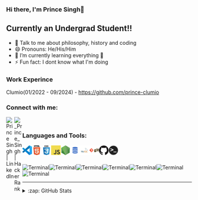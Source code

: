 ### Hi there, I'm Prince Singh👋



## Currently an Undergrad Student!!

- 💬 Talk to me about philosophy, history and coding
- 😄 Pronouns: He/His/Him
- 🌱 I’m currently learning everything 🤣
- ⚡ Fun fact: I dont know what I'm doing

### Work Experince 
Clumio(01/2022 - 09/2024) - https://github.com/prince-clumio



### Connect with me:

[<img align="left" alt="Prince Singh | LinkedIn" width="22px" src="https://cdn.jsdelivr.net/npm/simple-icons@3.13.0/icons/linkedin.svg" />][linkedin]
[<img align="left" alt="_Prince_Singh | HackerRank" width="22px" src="https://cdn.jsdelivr.net/npm/simple-icons@3.13.0/icons/hackerrank.svg" />][hackerrank]

<br />

### Languages and Tools:

<img align="left" alt="Visual Studio Code" width="26px" src="https://raw.githubusercontent.com/github/explore/80688e429a7d4ef2fca1e82350fe8e3517d3494d/topics/visual-studio-code/visual-studio-code.png" />
<img align="left" alt="HTML5" width="26px" src="https://raw.githubusercontent.com/github/explore/80688e429a7d4ef2fca1e82350fe8e3517d3494d/topics/html/html.png" />
<img align="left" alt="CSS3" width="26px" src="https://raw.githubusercontent.com/github/explore/80688e429a7d4ef2fca1e82350fe8e3517d3494d/topics/css/css.png" />
<img align="left" alt="JavaScript" width="26px" src="https://raw.githubusercontent.com/github/explore/80688e429a7d4ef2fca1e82350fe8e3517d3494d/topics/javascript/javascript.png" />
<img align="left" alt="Node.js" width="26px" src="https://raw.githubusercontent.com/github/explore/80688e429a7d4ef2fca1e82350fe8e3517d3494d/topics/nodejs/nodejs.png" />
<img align="left" alt="SQL" width="26px" src="https://raw.githubusercontent.com/github/explore/80688e429a7d4ef2fca1e82350fe8e3517d3494d/topics/sql/sql.png" />
<img align="left" alt="MySQL" width="26px" src="https://raw.githubusercontent.com/github/explore/80688e429a7d4ef2fca1e82350fe8e3517d3494d/topics/mysql/mysql.png" />
<img align="left" alt="Git" width="26px" src="https://raw.githubusercontent.com/github/explore/80688e429a7d4ef2fca1e82350fe8e3517d3494d/topics/git/git.png" />
<img align="left" alt="GitHub" width="26px" src="https://raw.githubusercontent.com/github/explore/78df643247d429f6cc873026c0622819ad797942/topics/github/github.png" />
<img align="left" alt="Terminal" width="26px" src="https://raw.githubusercontent.com/github/explore/80688e429a7d4ef2fca1e82350fe8e3517d3494d/topics/terminal/terminal.png" />
<br/>
<br/>
<br/>
<img align="left" alt="Terminal"  src="https://img.shields.io/badge/-Python-black?style=flat-square&logo=Python">
<img align="left" alt="Terminal"  src="https://img.shields.io/badge/-java-black?style=flat-square&logo=java">
<img align="left" alt="Terminal"  src="https://img.shields.io/badge/-C++-black?style=flat-square&logo=c">
<img align="left" alt="Terminal"  src="https://img.shields.io/badge/-PHP-black?style=flat-square&logo=php">
<img align="left" alt="Terminal"  src="https://img.shields.io/badge/-HTML5-black?style=flat-square&logo=html5&logoColor=white">
<img align="left" alt="Terminal"  src="https://img.shields.io/badge/-CSS3-black?style=flat-square&logo=css3">
<img align="left" alt="Terminal"  src="https://img.shields.io/badge/-Docker-black?style=flat-square&logo=docker">

<br />
<br />

---

<details>
  <summary>:zap: GitHub Stats</summary>

  ![Prince's GitHub stats](https://github-readme-stats.vercel.app/api?username=princesinghr1)]

</details>

[linkedin]: https://www.linkedin.com/in/prince-singh-2749a5172/
[hackerrank]: https://www.hackerrank.com/_Prince_Singh

